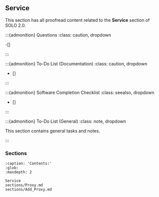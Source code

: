 

## Service

This section has all proofread content related to the **Service** section of  SOLO 2.0.


:::{admonition} Questions
:class: caution, dropdown

-[]


:::


:::{admonition} To-Do List (Documentation)
:class: caution, dropdown

- [] 

:::



:::{admonition} Software Completion Checklist
:class: seealso, dropdown

- [] 

:::


:::{admonition} To-Do List (General)
:class: note, dropdown

This section contains general tasks and notes.

:::





### Sections

```{toctree}
:caption: 'Contents:'
:glob:
:maxdepth: 2

Service
sections/Proxy.md
sections/Add_Proxy.md

```







 